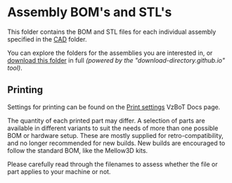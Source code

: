 # Assembly BOM's and STL's

This folder contains the BOM and STL files for each individual assembly specified in the [CAD](/CAD) folder.

You can explore the folders for the assemblies you are interested in, or [download this folder](https://download-directory.github.io/?url=https://github.com/VzBoT3D/VzBoT-Vz330/tree/master/Assemblies%20BOM%20and%20STL) in full *(powered by the "download-directory.github.io" tool)*.

## Printing

Settings for printing can be found on the [Print settings](https://docs.vzbot.org/general/misc-info/print-settings/) VzBoT Docs page.

The quantity of each printed part may differ. A selection of parts are available in different variants to suit the needs of more than one possible BOM or hardware setup. These are mostly supplied for retro-compatibility, and no longer recommended for new builds. New builds are encouraged to follow the standard BOM, like the Mellow3D kits. 

Please carefully read through the filenames to assess whether the file or part applies to your machine or not. 
